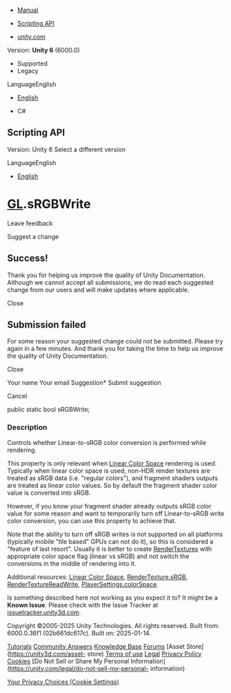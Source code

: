 [ ]()

  * [Manual](../Manual/index.html)
  * [Scripting API](../ScriptReference/index.html)

  * [unity.com](https://unity.com/)

Version: **Unity 6** (6000.0)

  * Supported
  * Legacy

LanguageEnglish

  * [English]()

  * C#

[ ](https://docs.unity3d.com)

## Scripting API

Version: Unity 6 Select a different version

LanguageEnglish

  * [English]()

#  [GL](GL.html).sRGBWrite

Leave feedback

Suggest a change

## Success!

Thank you for helping us improve the quality of Unity Documentation. Although
we cannot accept all submissions, we do read each suggested change from our
users and will make updates where applicable.

Close

## Submission failed

For some reason your suggested change could not be submitted. Please <a>try
again</a> in a few minutes. And thank you for taking the time to help us
improve the quality of Unity Documentation.

Close

Your name Your email Suggestion* Submit suggestion

Cancel

[ ]()

public static bool sRGBWrite;

### Description

Controls whether Linear-to-sRGB color conversion is performed while rendering.

This property is only relevant when [Linear Color
Space](../Manual/LinearLighting.html) rendering is used. Typically when linear
color space is used, non-HDR render textures are treated as sRGB data (i.e.
"regular colors"), and fragment shaders outputs are treated as linear color
values. So by default the fragment shader color value is converted into sRGB.  
  
However, if you know your fragment shader already outputs sRGB color value for
some reason and want to temporarily turn off Linear-to-sRGB write color
conversion, you can use this property to achieve that.  
  
Note that the ability to turn off sRGB writes is not supported on all
platforms (typically mobile "tile based" GPUs can not do it), so this is
considered a "feature of last resort". Usually it is better to create
[RenderTextures](RenderTexture.html) with appropriate color space flag (linear
vs sRGB) and not switch the conversions in the middle of rendering into it.  
  
Additional resources: [Linear Color Space](../Manual/LinearLighting.html),
[RenderTexture.sRGB](RenderTexture-sRGB.html),
[RenderTextureReadWrite](RenderTextureReadWrite.html),
[PlayerSettings.colorSpace](PlayerSettings-colorSpace.html).

Is something described here not working as you expect it to? It might be a
**Known Issue**. Please check with the Issue Tracker at
[issuetracker.unity3d.com](https://issuetracker.unity3d.com).

Copyright ©2005-2025 Unity Technologies. All rights reserved. Built from:
6000.0.36f1 (02b661dc617c). Built on: 2025-01-14.

[Tutorials](https://unity3d.com/learn) [Community
Answers](https://answers.unity3d.com) [Knowledge
Base](https://support.unity3d.com/hc/en-us)
[Forums](https://forum.unity3d.com) [Asset Store](https://unity3d.com/asset-
store) [Terms of use](https://docs.unity3d.com/Manual/TermsOfUse.html)
[Legal](https://unity.com/legal) [Privacy
Policy](https://unity.com/legal/privacy-policy)
[Cookies](https://unity.com/legal/cookie-policy) [Do Not Sell or Share My
Personal Information](https://unity.com/legal/do-not-sell-my-personal-
information)

[Your Privacy Choices (Cookie Settings)](javascript:void\(0\);)

